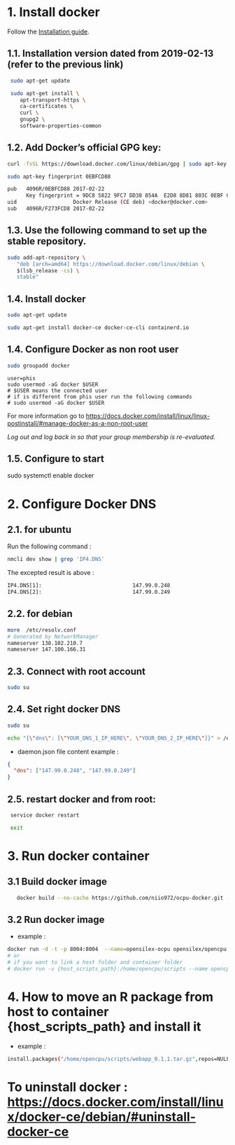 # 1. Install docker 

Follow the [Installation guide](https://docs.docker.com/install/linux/docker-ce/debian/#install-docker-ce-1).

## 1.1. Installation version dated from 2019-02-13 (refer to the previous link)
```bash
 sudo apt-get update

 sudo apt-get install \
    apt-transport-https \
    ca-certificates \
    curl \
    gnupg2 \
    software-properties-common
```

## 1.2. Add Docker’s official GPG key:
```bash
curl -fsSL https://download.docker.com/linux/debian/gpg | sudo apt-key add -

sudo apt-key fingerprint 0EBFCD88

pub   4096R/0EBFCD88 2017-02-22
      Key fingerprint = 9DC8 5822 9FC7 DD38 854A  E2D8 8D81 803C 0EBF CD88
uid                  Docker Release (CE deb) <docker@docker.com>
sub   4096R/F273FCD8 2017-02-22
```

## 1.3. Use the following command to set up the stable repository.
```bash
sudo add-apt-repository \
   "deb [arch=amd64] https://download.docker.com/linux/debian \
   $(lsb_release -cs) \
   stable"

```

## 1.4. Install docker
```bash
sudo apt-get update

sudo apt-get install docker-ce docker-ce-cli containerd.io
```

## 1.4. Configure Docker as non root user 

```bash
sudo groupadd docker
```
```
user=phis
sudo usermod -aG docker $USER 
# $USER means the connected user
# if is different from phis user run the following commands
# sudo usermod -aG docker $USER
```
For more information go to https://docs.docker.com/install/linux/linux-postinstall/#manage-docker-as-a-non-root-user

*Log out and log back in so that your group membership is re-evaluated.*

## 1.5. Configure to start 
sudo systemctl enable docker

# 2. Configure Docker DNS 

## 2.1. for ubuntu

Run the following command :

```bash
nmcli dev show | grep 'IP4.DNS'
```

The excepted result is above :

```bash
IP4.DNS[1]:                             147.99.0.248
IP4.DNS[2]:                             147.99.0.249
```

## 2.2. for debian

```bash
more  /etc/resolv.conf
# Generated by NetworkManager
nameserver 138.102.210.7
nameserver 147.100.166.31
```

## 2.3. Connect with root account

```bash
sudo su
```

## 2.4. Set right docker DNS

```bash
sudo su

echo "{\"dns\": [\"YOUR_DNS_1_IP_HERE\", \"YOUR_DNS_2_IP_HERE\"]}" > /etc/docker/daemon.json
```

- daemon.json file content example :

```json
{
  "dns": ["147.99.0.248", "147.99.0.249"]
}
```

## 2.5. restart docker and from root:

```bash
 service docker restart

 exit
```

# 3. Run docker container

## 3.1 Build docker image
```bash
   docker build --no-cache https://github.com/niio972/ocpu-docker.git -t opensilex/opencpu
```

## 3.2 Run docker image
- example :
```bash
docker run -d -t -p 8004:8004  --name=opensilex-ocpu opensilex/opencpu:latest
# or
# if you want to link a host folder and container folder
# docker run -v {host_scripts_path}:/home/opencpu/scripts --name opencpu-server -t -p 8004:8004 opencpu/rstudio
```

# 4. How to move an R package from host to container {host_scripts_path} and install it

- example :

```bash
install.packages("/home/opencpu/scripts/webapp_0.1.1.tar.gz",repos=NULL,type ="source")
```

# To uninstall docker :  https://docs.docker.com/install/linux/docker-ce/debian/#uninstall-docker-ce
